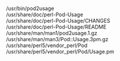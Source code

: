 /usr/bin/pod2usage  
/usr/share/doc/perl-Pod-Usage  
/usr/share/doc/perl-Pod-Usage/CHANGES  
/usr/share/doc/perl-Pod-Usage/README  
/usr/share/man/man1/pod2usage.1.gz  
/usr/share/man/man3/Pod::Usage.3pm.gz  
/usr/share/perl5/vendor\_perl/Pod  
/usr/share/perl5/vendor\_perl/Pod/Usage.pm  
